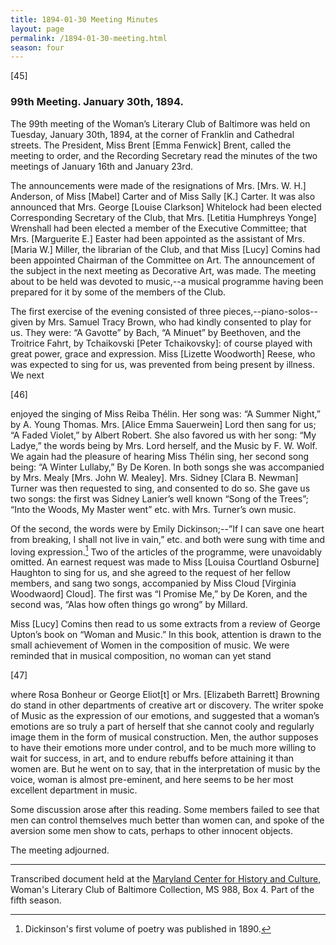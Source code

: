 ```yaml
---
title: 1894-01-30 Meeting Minutes
layout: page
permalink: /1894-01-30-meeting.html
season: four
---
```

[45]

### 99th Meeting. January 30th, 1894.

The 99th meeting of the Woman’s Literary Club of Baltimore was held on Tuesday, January 30th, 1894, at the corner of Franklin and Cathedral streets. The President, Miss Brent [Emma Fenwick] Brent, called the meeting to order, and the Recording Secretary read the minutes of the two meetings of January 16th and January 23rd.

The announcements were made of the resignations of Mrs. [Mrs. W. H.] Anderson, of Miss [Mabel] Carter and of Miss Sally [K.] Carter. It was also announced that Mrs. George [Louise Clarkson] Whitelock had been elected Corresponding Secretary of the Club, that Mrs. [Letitia Humphreys Yonge] Wrenshall had been elected a member of the Executive Committee; that Mrs. [Marguerite E.] Easter had been appointed as the assistant of Mrs. [Maria W.] Miller, the librarian of the Club, and that Miss [Lucy] Comins had been appointed Chairman of the Committee on Art. The announcement of the subject in the next meeting as Decorative Art, was made. The meeting about to be held was devoted to music,--a musical programme having been prepared for it by some of the members of the Club.

The first exercise of the evening consisted of three pieces,--piano-solos--given by Mrs. Samuel Tracy Brown, who had kindly consented to play for us. They were: “A Gavotte” by Bach, “A Minuet” by Beethoven, and the Troitrice Fahrt, by Tchaikovski [Peter Tchaikovsky]: of course played with great power, grace and expression. Miss [Lizette Woodworth] Reese, who was expected to sing for us, was prevented from being present by illness. We next

[46]

enjoyed the singing of Miss Reiba Thélin. Her song was: “A Summer Night,” by A. Young Thomas. Mrs. [Alice Emma Sauerwein] Lord then sang for us; “A Faded Violet,” by Albert Robert. She also favored us with her song: “My Ladye,” the words being by Mrs. Lord herself, and the Music by F. W. Wolf. We again had the pleasure of hearing Miss Thélin sing, her second song being: “A Winter Lullaby,” By De Koren. In both songs she was accompanied by Mrs. Mealy [Mrs. John W. Mealey]. Mrs. Sidney [Clara B. Newman] Turner was then requested to sing, and consented to do so. She gave us two songs: the first was Sidney Lanier’s well known “Song of the Trees”; “Into the Woods, My Master went” etc. with Mrs. Turner’s own music.

Of the second, the words were by Emily Dickinson;--”If I can save one heart from breaking, I shall not live in vain,” etc. and both were sung with time and loving expression.[^Dickinson] Two of the articles of the programme, were unavoidably omitted. An earnest request was made to Miss [Louisa Courtland Osburne] Haughton to sing for us, and she agreed to the request of her fellow members, and sang two songs, accompanied by Miss Cloud [Virginia Woodwaord] Cloud]. The first was “I Promise Me,” by De Koren, and the second was, “Alas how often things go wrong” by Millard.

[^Dickinson]: Dickinson's first volume of poetry was published in 1890.

Miss [Lucy] Comins then read to us some extracts from a review of George Upton’s book on “Woman and Music.” In this book, attention is drawn to the small achievement of Women in the composition of music. We were reminded that in musical composition, no woman can yet stand

[47]

where Rosa Bonheur or George Eliot[t] or Mrs. [Elizabeth Barrett] Browning do stand in other departments of creative art or discovery. The writer spoke of Music as the expression of our emotions, and suggested that a woman’s emotions are so truly a part of herself that she cannot cooly and regularly image them in the form of musical construction. Men, the author supposes to have their emotions more under control, and to be much more willing to wait for success, in art, and to endure rebuffs before attaining it than women are. But he went on to say, that in the interpretation of music by the voice, woman is almost pre-eminent, and here seems to be her most excellent department in music.

Some discussion arose after this reading. Some members failed to see that men can control themselves much better than women can, and spoke of the aversion some men show to cats, perhaps to other innocent objects.

The meeting adjourned.
<hr>

Transcribed document held at the [Maryland Center for History and Culture](http://mdhs.org/), Woman's Literary Club of Baltimore Collection, MS 988, Box 4. Part of the fifth season.